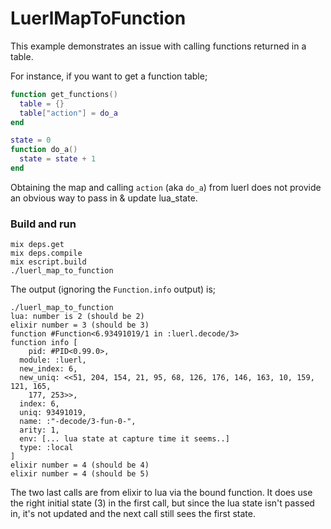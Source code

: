 # LuerlMapToFunction

This example demonstrates an issue with calling functions returned in a table.

For instance, if you want to get a function table;

```lua
function get_functions()
  table = {}
  table["action"] = do_a
end

state = 0
function do_a()
  state = state + 1
end
```

Obtaining the map and calling `action` (aka `do_a`) from luerl does
not provide an obvious way to pass in & update lua_state.

### Build and run

```
mix deps.get
mix deps.compile
mix escript.build
./luerl_map_to_function
```

The output (ignoring the `Function.info` output) is;

```
./luerl_map_to_function
lua: number is 2 (should be 2)
elixir number = 3 (should be 3)
function #Function<6.93491019/1 in :luerl.decode/3>
function info [
    pid: #PID<0.99.0>,
  module: :luerl,
  new_index: 6,
  new_uniq: <<51, 204, 154, 21, 95, 68, 126, 176, 146, 163, 10, 159, 121, 165,
    177, 253>>,
  index: 6,
  uniq: 93491019,
  name: :"-decode/3-fun-0-",
  arity: 1,
  env: [... lua state at capture time it seems..]
  type: :local
]
elixir number = 4 (should be 4)
elixir number = 4 (should be 5)
```

The two last calls are from elixir to lua via the bound function. It
does use the right initial state (3) in the first call, but since the
lua state isn't passed in, it's not updated and the next call still
sees the first state.
